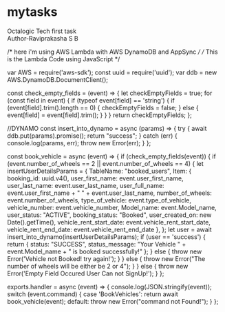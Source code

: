 # mytasks
Octalogic Tech first task
<br>
Author-Raviprakasha S B


/*  here i'm using AWS Lambda with AWS DynamoDB and AppSync */
/* This is the Lambda Code using JavaScript */

var AWS = require('aws-sdk');
const uuid = require('uuid');
var ddb = new AWS.DynamoDB.DocumentClient();

const check_empty_fields = (event) => {
  let checkEmptyFields = true;
  for (const field in event) {
    if (typeof event[field] == 'string') {
      if (event[field].trim().length == 0) {
        checkEmptyFields = false;
      }
      else {
        event[field] = event[field].trim();
      }
    }
  }
  return checkEmptyFields;
};

//DYNAMO
const insert_into_dynamo = async (params) => {
  try {
    await ddb.put(params).promise();
    return "success";
  }
  catch (err) {
    console.log(params, err);
    throw new Error(err);
  }
};

const book_vehicle = async (event) => {
  if (check_empty_fields(event)) {
    if (event.number_of_wheels == 2 || event.number_of_wheels == 4) {
      let insertUserDetailsParams = {
        TableName: "booked_users",
        Item: {
          booking_id: uuid.v4(),
          user_first_name: event.user_first_name,
          user_last_name: event.user_last_name,
          user_full_name: event.user_first_name + " " + event.user_last_name,
          number_of_wheels: event.number_of_wheels,
          type_of_vehicle: event.type_of_vehicle,
          vehicle_number: event.vehicle_number,
          Model_name: event.Model_name,
          user_status: "ACTIVE",
          booking_status: "Booked",
          user_created_on: new Date().getTime(),
          vehicle_rent_start_date: event.vehicle_rent_start_date,
          vehicle_rent_end_date: event.vehicle_rent_end_date
        },
      };
      let user = await insert_into_dynamo(insertUserDetailsParams);
      if (user == 'success') {
        return {
          status: "SUCCESS",
          status_message: "Your Vehicle " + event.Model_name + " is booked successfully!"
        };
      }
      else {
        throw new Error('Vehicle not Booked! try again!');
      }
    }
    else {
      throw new Error("The number of wheels will be either be 2 or 4");
    }
  }
  else {
    throw new Error('Empty Field Occured User Can not SignUp!');
  }
};

exports.handler = async (event) => {
  console.log(JSON.stringify(event));
  switch (event.command) {
    case 'BookVehicles':
      return await book_vehicle(event);
    default:
      throw new Error("command not Found!");
  }
};
